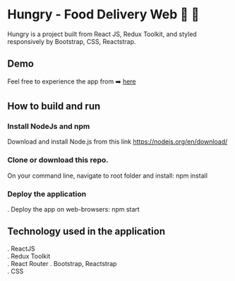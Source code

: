 # Hungry - Food Delivery Web 🍕 🍔

Hungry is a project built from React JS, Redux Toolkit, and styled responsively by Bootstrap, CSS, Reactstrap. 

## Demo

Feel free to experience the app from ➡️ [here]()

## How to build and run

### Install NodeJs and npm

Download and install Node.js from this link https://nodejs.org/en/download/

### Clone or download this repo.

On your command line, navigate to root folder and install: npm install

### Deploy the application

. Deploy the app on web-browsers: npm start

## Technology used in the application

. ReactJS <br />
. Redux Toolkit <br />
. React Router
. Bootstrap, Reactstrap <br />
. CSS <br />
